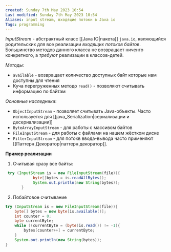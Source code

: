 ```yaml
---
created: Sunday 7th May 2023 10:54
Last modified: Sunday 7th May 2023 10:54
Aliases: input stream, входящие потоки в Java io 
Tags: programming
---
```


*InputStream* - абстрактный класс [[Java IO|пакета]] `java.io`, являющийся родительских для все реализации *входящих потоков байтов*. Большинство методов данного класса не возвращает ниченго конкретного, а *требуют* реализации в классов-детей.

*Методы:*
- `available` - возвращает количество доступных байт которые нам доступны для чтения
- Куча перегруженных методо `read()` - позволяют считывать информацию по байтам

*Основные наследники*:
- `ObjectInputStream` - позволяет считывать Java-объекты. Часто используется для [[java_Serialization|сериализации и десериализации]]
- `ByteArrayInputStream` - для работы с массивом байтов
- `FileInputStream` - для работы с файлами на нашем жёстком диске
- `FilterInputStream` - для потокв ввода-вывода часто применяют [[Паттерн Декоратор|паттерн декоратор]].

**Пример реализации**
1. Считывая сразу все байты:
```java
 try (InputStream is = new FileInputStream(file)){
            byte[]bytes = is.readAllBytes();  
            System.out.println(new String(bytes));  
       }
```
2. Побайтовое считывание
```java
try (InputStream is = new FileInputStream(file)){  
    byte[] bytes = new byte[is.available()];  
    int counter = 0;  
    byte currentByte;  
    while ((currentByte = (byte)is.read()) != -1){  
        bytes[counter++] = currentByte;  
    }  
    System.out.println(new String(bytes));  
}
```
